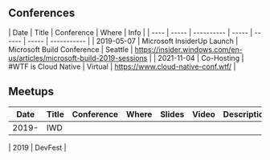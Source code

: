 ## Conferences

| Date | Title | Conference | Where | Info |
| ---- | ----- | ---------- | ----- | ------ | ----- | ----------- |
| 2019-05-07 | Microsoft InsiderUp Launch | Microsoft Build Conference | Seattle | https://insider.windows.com/en-us/articles/microsoft-build-2019-sessions |
| 2021-11-04 | Co-Hosting | #WTF is Cloud Native | Virtual | https://www.cloud-native-conf.wtf/ |


## Meetups

| Date | Title | Conference | Where | Slides | Video | Description |
| ---- | ----- | ---------- | ----- | ------ | ----- | ----------- |
| 2019- | IWD |
| 
 2019 | DevFest |

